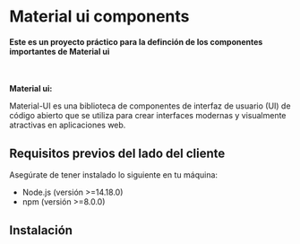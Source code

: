 # Material ui components

#### Este es un proyecto práctico para la definción de los componentes importantes de Material ui
<br>

**Material ui:**

Material-UI es una biblioteca de componentes de interfaz de usuario (UI) de código abierto que se utiliza para crear interfaces modernas y visualmente atractivas en aplicaciones web.

## Requisitos previos del lado del cliente

Asegúrate de tener instalado lo siguiente en tu máquina:

- Node.js (versión >=14.18.0)
- npm (versión >=8.0.0)

## Instalación
